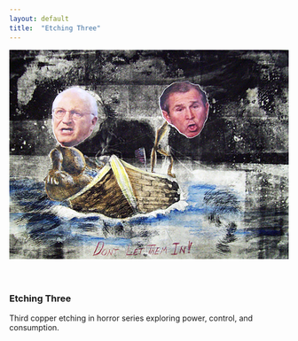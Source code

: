 ```yaml
---
layout: default
title:  "Etching Three"
---
```


<div class="right">
  <div class="row">
    <div class="col-xs-12">
    </div>
      <div class="col-xs-8" style="padding-bottom:20px">
        <img src="/images/etchingThree.jpg" class="img-responsive" alt="Etching One" style="padding-bottom: 1rem; max-width:100%">
      </div>
    </div>
  <h3 align="left">Etching Three</h3>
  <p>Third copper etching in horror series exploring power, control, and consumption.</p>
</div>
